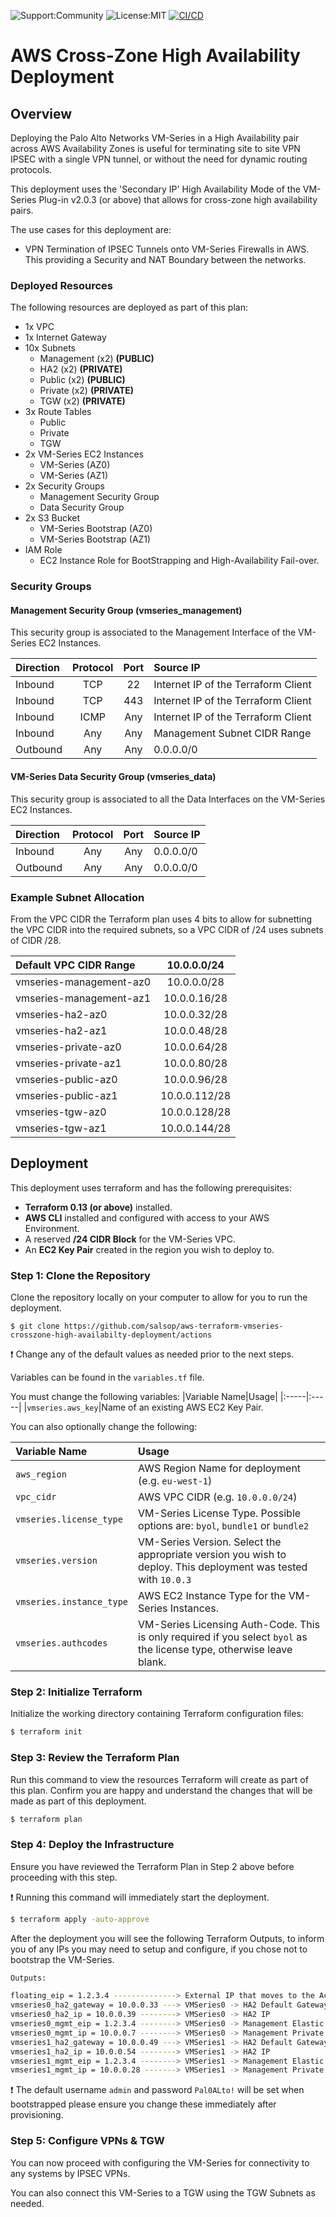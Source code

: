 ![Support:Community](https://img.shields.io/badge/Support-Community-blue)
![License:MIT](https://img.shields.io/badge/License-MIT-blue)
[![CI/CD](https://github.com/salsop/salsop-aws-terraform-vmseries-crosszone-high-availabilty-deployment/actions/workflows/terraform.yml/badge.svg)](https://github.com/salsop/salsop-aws-terraform-vmseries-crosszone-high-availabilty-deployment/actions/workflows/terraform.yml)

# AWS Cross-Zone High Availability Deployment

## Overview

Deploying the Palo Alto Networks VM-Series in a High Availability pair across AWS Availability Zones is useful for terminating site to site VPN IPSEC with a single VPN tunnel, or without the need for dynamic routing protocols.

This deployment uses the 'Secondary IP' High Availability Mode of the VM-Series Plug-in v2.0.3 (or above) that allows for cross-zone high availability pairs.

The use cases for this deployment are:
- VPN Termination of IPSEC Tunnels onto VM-Series Firewalls in AWS. This providing a Security and NAT Boundary between the networks.

### Deployed Resources

The following resources are deployed as part of this plan:

- 1x VPC
- 1x Internet Gateway
- 10x Subnets
  - Management (x2) **(PUBLIC)**
  - HA2 (x2) **(PRIVATE)**
  - Public (x2) **(PUBLIC)**    
  - Private (x2) **(PRIVATE)**
  - TGW (x2) **(PRIVATE)**
- 3x Route Tables
  - Public
  - Private
  - TGW
- 2x VM-Series EC2 Instances
  - VM-Series (AZ0)
  - VM-Series (AZ1)
- 2x Security Groups
  - Management Security Group
  - Data Security Group
- 2x S3 Bucket
  - VM-Series Bootstrap (AZ0)
  - VM-Series Bootstrap (AZ1)
- IAM Role
  - EC2 Instance Role for BootStrapping and High-Availability Fail-over.

### Security Groups

#### Management Security Group (vmseries_management)

This security group is associated to the Management Interface of the VM-Series EC2 Instances.

|Direction|Protocol|Port|Source IP|
|:-----|:-----:|:-----:|:-----|
|Inbound|TCP|22|Internet IP of the Terraform Client|
|Inbound|TCP|443|Internet IP of the Terraform Client|
|Inbound|ICMP|Any|Internet IP of the Terraform Client|
|Inbound|Any|Any|Management Subnet CIDR Range|
|Outbound|Any|Any|0.0.0.0/0|

#### VM-Series Data Security Group (vmseries_data)

This security group is associated to all the Data Interfaces on the VM-Series EC2 Instances.

|Direction|Protocol|Port|Source IP|
|:-----|:-----:|:-----:|:-----|
|Inbound|Any|Any|0.0.0.0/0|
|Outbound|Any|Any|0.0.0.0/0|

### Example Subnet Allocation

From the VPC CIDR the Terraform plan uses 4 bits to allow for subnetting the VPC CIDR into the required subnets, so a VPC CIDR of /24 uses subnets of CIDR /28.

|Default VPC CIDR Range|10.0.0.0/24|
|:-----------|:-----------:|
|vmseries-management-az0|10.0.0.0/28|
|vmseries-management-az1|10.0.0.16/28|
|vmseries-ha2-az0|10.0.0.32/28|
|vmseries-ha2-az1|10.0.0.48/28|
|vmseries-private-az0|10.0.0.64/28|
|vmseries-private-az1|10.0.0.80/28|
|vmseries-public-az0|10.0.0.96/28|
|vmseries-public-az1|10.0.0.112/28|
|vmseries-tgw-az0|10.0.0.128/28|
|vmseries-tgw-az1|10.0.0.144/28|

## Deployment

This deployment uses terraform and has the following prerequisites:

- **Terraform 0.13 (or above)** installed.
- **AWS CLI** installed and configured with access to your AWS Environment.
- A reserved **/24 CIDR Block** for the VM-Series VPC.
- An **EC2 Key Pair** created in the region you wish to deploy to.

### Step 1: Clone the Repository

Clone the repository locally on your computer to allow for you to run the deployment.
```
$ git clone https://github.com/salsop/aws-terraform-vmseries-crosszone-high-availabilty-deployment/actions
```

:exclamation: Change any of the default values as needed prior to the next steps.

Variables can be found in the `variables.tf` file.

You must change the following variables:
|Variable Name|Usage|
|:-----|:-----|
|`vmseries.aws_key`|Name of an existing AWS EC2 Key Pair.

You can also optionally change the following:

|Variable Name|Usage|
|:-----|:-----|
|`aws_region`|AWS Region Name for deployment (e.g. `eu-west-1`)|
|`vpc_cidr`|AWS VPC CIDR (e.g. `10.0.0.0/24`)|
|`vmseries.license_type`|VM-Series License Type. Possible options are: `byol`, `bundle1` or `bundle2`|
|`vmseries.version`|VM-Series Version. Select the appropriate version you wish to deploy. This deployment was tested with `10.0.3`|
|`vmseries.instance_type`|AWS EC2 Instance Type for the VM-Series Instances.|
|`vmseries.authcodes`|VM-Series Licensing Auth-Code. This is only required if you select `byol` as the license type, otherwise leave blank.|

### Step 2: Initialize Terraform

Initialize the working directory containing Terraform configuration files:

```bash
$ terraform init
```

### Step 3: Review the Terraform Plan

Run this command to view the resources Terraform will create as part of this plan. Confirm you are happy and understand the changes that will be made as part of this deployment.

```bash
$ terraform plan
```

### Step 4: Deploy the Infrastructure

Ensure you have reviewed the Terraform Plan in Step 2 above before proceeding with this step.

:exclamation: Running this command will immediately start the deployment.
```bash
$ terraform apply -auto-approve
```

After the deployment you will see the following Terraform Outputs, to inform you of any IPs you may need to setup and configure, if you chose not to bootstrap the VM-Series.

```bash
Outputs:

floating_eip = 1.2.3.4 --------------> External IP that moves to the Active VM-Series
vmseries0_ha2_gateway = 10.0.0.33 ---> VMSeries0 -> HA2 Default Gateway
vmseries0_ha2_ip = 10.0.0.39 --------> VMSeries0 -> HA2 IP
vmseries0_mgmt_eip = 1.2.3.4 --------> VMSeries0 -> Management Elastic IP
vmseries0_mgmt_ip = 10.0.0.7 --------> VMSeries0 -> Management Private IP
vmseries1_ha2_gateway = 10.0.0.49 ---> VMSeries1 -> HA2 Default Gateway
vmseries1_ha2_ip = 10.0.0.54 --------> VMSeries1 -> HA2 IP
vmseries1_mgmt_eip = 1.2.3.4 --------> VMSeries1 -> Management Elastic IP
vmseries1_mgmt_ip = 10.0.0.28 -------> VMSeries1 -> Management Private IP
```

:exclamation: The default username `admin` and password `Pal0ALto!` will be set when bootstrapped please ensure you change these immediately after provisioning.

### Step 5: Configure VPNs & TGW

You can now proceed with configuring the VM-Series for connectivity to any systems by IPSEC VPNs. 

You can also connect this VM-Series to a TGW using the TGW Subnets as needed.
